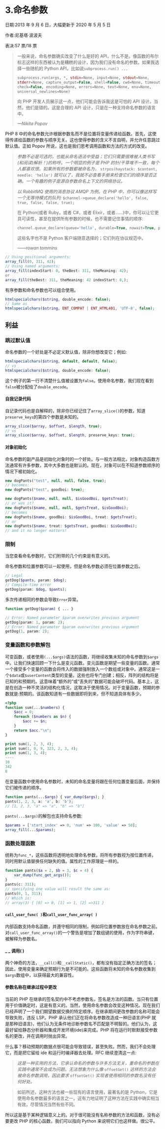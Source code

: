 # 3.命名参数

日期:2013 年 9 月 6 日，大幅更新于 2020 年 5 月 5 日

作者:尼基塔·波波夫

表决:57 票/18 票

> 一般来说，命名参数确实改变了什么是好的 API，什么不是。像函数的布尔标志这样的东西被认为是糟糕的设计，因为我们没有命名的参数。如果我选择一些随机的 Python API，比如说`subprocess.run() ...`
> 
> ```php
> subprocess.run(args, *, stdin=None, input=None, stdout=None,
> stderr=None, capture_output=False, shell=False, cwd=None, timeout=None,
> check=False, encoding=None, errors=None, text=None, env=None,
> universal_newlines=None)
> 
> ```
> 
> 向 PHP 开发人员展示这一点，他们可能会告诉我这是可怕的 API 设计。当然，他们是错的。这是合理的 API 设计，只是在一种支持命名参数的语言中。
> 
> *—Nikita Popov*

PHP 8 中的命名参数允许根据参数名而不是位置将变量传递给函数。首先，这使得传递给函数的参数与顺序无关。这也使得参数的含义不言自明，并允许任意跳过默认值。正如 Popov 所说，这也是我们思考调用函数和方法的方式的改变。

> *参数不必是可选的，也能从命名语法中受益；它们只需要很难被人类书写(和阅读)解析！)的称呼。一个明显的例子是 PHP 的针/干草堆不一致，每个人都喜欢恨。如果所有的参数都被命名为，* `strpos(haystack: $content, needle: 'hello')` *就可以了，我就不必查看手册来检查它们的顺序是否正确。一个有趣的例子是源自参数命名上下文的网络协议。*
> 
> *以 RabbitMQ 使用的消息协议 AMQP 为例。在 PHP 中，你可以像这样写一个无等待模式的队列:* `$channel->queue_declare('hello', false, true, false, false, true);`
> 
> 在 Python(或者 Ruby，或者 C#，或者 Elixir，或者……)中，你可以让它更具可读性，甚至在提供所有参数的时候，也不需要记住事情的顺序:
> 
> ```php
> channel.queue_declare(queue='hello', durable=True, nowait=True, passive=False, exclusive=False, auto_delete=False)
> 
> ```
> 
> 这些名字也不是 Python 客户端随意选择的；它们列在协议规范中。
> 
> *——rowan tommins*

```php
// Using positional arguments:
array_fill(0, 311, 42);
// Using named arguments:
array_fill(indexStart: 0, theBest: 311, theMeaning: 42);
or
array_fill(theBest: 311, theMeaning: 42 indexStart: 0,);

```

有序参数和命名参数也可以组合使用。

```php
htmlspecialchars($string, double_encode: false);
// Same as
htmlspecialchars($string, ENT_COMPAT | ENT_HTML401, 'UTF-8', false);

```

## 利益

### 跳过默认值

命名参数的一个好处是不必定义默认值，除非你想改变它；例如:

```php
htmlspecialchars($string, default, default, false);
// vs
htmlspecialchars($string, double_encode: false);

```

这个例子的第一行不清楚什么值被设置为`false`。使用命名参数，我们现在看到`false`被分配给了`double_encode`。

#### 自我记录代码

自记录代码也是自解释的，除非你已经记住了`array_slice()`的参数，知道`preserve_keys`的第四个参数是未知的。

```php
array_slice($array, $offset, $length, true);
// vs
array_slice($array, $offset, $length, preserve_keys: true);

```

#### 对象初始化

命名参数的副产品是初始化对象时的一个好处。与一般方法相比，对象构造函数方法通常有许多参数，其中大多数也是默认的。现在，对象可以在不知道参数顺序的情况下被初始化。

```php
new dogPants("test", null, null, false, true);
// becomes:
new dogPants("test", goodboi: true);

new dogPants($name, null, null, $isGoodBoi, $getsTreat);
// or was it?
new dogPants($name, null, null, $getsTreat, $isGoodBoi);
// becomes
new dogPants($name, goodBoi: $isGoodBoi, treat: $getsTreat);
// or
new dogPants($name, treat: $getsTreat, goodBoi: $isGoodBoi);
// and it no longer matters!

```

### 限制

当您查看命名参数时，它们附带的几个约束是有意义的。

命名参数和位置参数可以一起使用，但是命名参数必须在位置参数之后。

```php
// Legal
getDog($pants, param: $dog);
// Compile-time error
getDog(param: $dog, $pants);

```

多次传递相同的参数会导致`Error`异常。

```php
function getDog($param) { ... }

// Error: Named parameter $param overwrites previous argument
getDog(param: 1, param: 2);
// Error: Named parameter $param overwrites previous argument
getDog(1, param: 2);

```

### 变量函数和参数解包

可变函数，或者使用`(...$args)`语法的函数，将继续收集未知的命名参数到`$args`中。让我们快速回顾一下什么是变元函数。变元函数是期望一些变量的函数。通常一个接受多个变量的函数会将传入的数据强制放入一个数组或对象中。通常这是一个`$data`或`$userContent`类型的变量。这些也将专门创建；相反，阵列的结构将是已知的和预期的。这意味着“额外的”或“丢失的”数据可能会破坏代码。基本上，这是在创造一种不灵活的结构化情况，这取决于使用情况。对于变量函数，预期的参数就是:预期的。该函数知道有一些数据即将到来，但不知道具体有多少。

```php
<?php
function sum(...$numbers) {
    $acc = 0;
    foreach ($numbers as $n) {
        $acc += $n;
    }
    return $acc."\n";
}

print sum(1, 2, 3, 4);
print sum(1, 0, 9, 323, 2, 3, 4);
print sum(1, 3, 4);
----
10
342
8

```

在变量函数中使用命名参数时，未知的命名变量将跟在任何位置变量后面，并保持它们被传递的顺序。

```php
function pants(...$args) { var_dump($args); }
pants(1, 2, 3, a: 'a', b: 'b');
// [1, 2, 3, "a" => "a", "b" => "b"]

```

`pants(...$args)`的解包也支持命名参数:

```php
$params = ['start_index' => 0, 'num' => 100, 'value' => 50];
array_fill(...$params);

```

### 函数处理函数

统称为`func_*`，这些函数将透明地处理命名参数，将所有参数视为按位置传递，同时用默认值替换任何缺失的值。属性的工作原理是一样的。

```php
function pants($a = 2, $b = 3, $c = 4) {
    var_dump(func_get_args());
}
pants(c: 311);
// specifying one value will result the same as:
pants(0, 1, 311);
// Which is:
// array(3) { [0] => 0, [1] => 1, [2] =>311 }

```

#### `call_user_func( )`和`call_user_func_array( )`

内部函数支持命名函数，并遵守相同的限制，例如将位置参数放在命名参数之前。对`call_user_func_array()`的一个警告是增加了数组键的使用，作为字符串键，被解释为参数名。

#### _ _ 调用( )

两个神奇的方法，`__call()`和`__callStatic()`，都有没有指定正确方法的签名；因此，使用变量来确定预期行为是不可能的。这些函数将未知的命名参数收集到`$args`数组中，以获得最大的兼容性。

#### 参数名称在继承过程中更改

当前的 PHP 在继承的签名契约中不考虑参数名，签名是方法的函数。当只有位置用于价值确定时，这是有意义的。当然，使用命名参数会改变这种情况。现在我们已经声明了一个我们期望数据交换的特定顺序。在继承期间更改参数的名称可能会导致失败，违反 LSP。PHP 承认他们正在将命名参数改造成一种旧语言(PHP 就是那种旧语言)，他们认为无条件地诊断参数名不匹配是不明智的。他们认为，这最好留给静态分析器和集成开发环境(ide)来完成。PHP 将在运行时默默接受参数名的更改，并在调用时抛出异常。

什么事？移动预期的数据点很可能会导致错误，甚至失败。然而，我们不会处理它，而是把它留给 ide 和运行时编译器去处理。RFC 继续澄清这一点:

> *这是一种实用的方法，它承认命名的参数与许多方法无关，重命名的参数在实践中通常不会成为问题。无法想象为什么像* `offsetGet()` *这样的方法会被命名参数调用，因此要求* `offsetGet()` *实现者使用相同的参数名没有任何好处。*

> 如前所述，这种方法也被一些现有的语言使用，最著名的是 Python，它是使用命名参数最多的语言之一。这有力地证明了这种方法在实践中确实相当有效，尽管情况当然有些不同。

所以这是基于某种逻辑意义上的。对于很可能没有名称参数的方法和函数，没有必要更改 PHP 的核心函数，我们可以指向 Python 来说明它们也这样做。很公平。